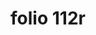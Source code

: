 ---
layout: edition
title: folio 112r
manuscript: Turin, Biblioteca Nazionale, MS N.III.19
sigla: T
iip: t112r.tif
milestone: 223
---
